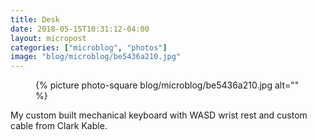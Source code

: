 ```yaml
---
title: Desk
date: 2018-05-15T10:31:12-04:00
layout: micropost
categories: ["microblog", "photos"]
image: "blog/microblog/be5436a210.jpg"
---
```


<figure class="photo">
  {% picture photo-square blog/microblog/be5436a210.jpg alt="" %}
</figure>


My custom built mechanical keyboard with WASD wrist rest and custom cable from Clark Kable.



